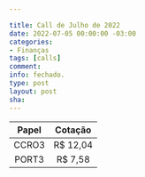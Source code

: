 ```yaml
---

title: Call de Julho de 2022
date: 2022-07-05 00:00:00 -03:00
categories:
- Finanças
tags: [calls]
comment: 
info: fechado.
type: post
layout: post
sha: 
---
```


| **Papel** | **Cotação** |
|:---------:|:-----------:|
| CCRO3 | R$ 12,04 |
| PORT3 | R$ 7,58 |